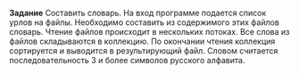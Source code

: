 **Задание**
Составить словарь.
На вход программе подается список урлов на файлы. Необходимо составить  из содержимого этих файлов словарь.
Чтение файлов происходит в нескольких потоках. Все слова из файлов складываются в коллекцию. По окончании чтения коллекция сортируется и  выводится в результирующий файл.
Словом считается последовательность 3 и более символов русского алфавита. 